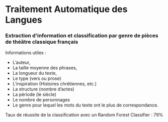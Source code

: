# Traitement Automatique des Langues

### Extraction d'information et classification par genre de pièces de théâtre classique français

Informations utiles :

- L’auteur,
- La taille moyenne des phrases,
- La longueur du texte,
- Le type (vers ou prose)
- L’inspiration (Histoires chrétiennes, etc.)
- La structure (nombre d’actes)
- La période (le siècle)
- Le nombre de personnages
- Le genre pour lequel les mots du texte ont le plus de correspondance.

Taux de réussite de la classification avec un Random Forest Classifier : 79%
